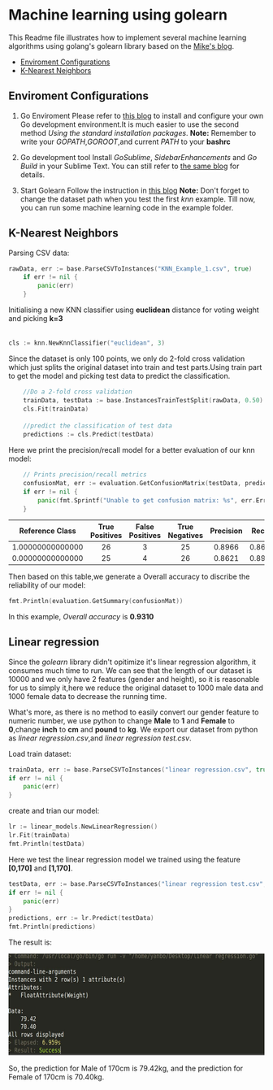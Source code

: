 # Machine learning using golearn

This Readme file illustrates how to implement several machine learning algorithms using golang's golearn library based on the [Mike's blog](https://xyclade.github.io/MachineLearning/).

* [Enviroment Configurations](#enviroment-configurations)
* [K-Nearest Neighbors](#k-nearest-neighbors)
## Enviroment Configurations

1. Go Enviroment
Please refer to [this blog](https://github.com/astaxie/build-web-application-with-golang/blob/master/en/01.1.md) to  install and configure your own Go development environment.It is much easier to use the second method *Using the standard installation packages*.
**Note:** Remember to write your *GOPATH*,*GOROOT*,and current *PATH* to your **bashrc**

2. Go development tool 
Install *GoSublime*, *SidebarEnhancements* and *Go Build* in your Sublime Text.
You can still refer to [the same blog](https://github.com/astaxie/build-web-application-with-golang/blob/master/en/01.4.md) for details.

3. Start Golearn
Follow the instruction in [this blog](https://github.com/sjwhitworth/golearn)
**Note:** Don't forget to change the dataset path when you test the first *knn* example.
Till now, you can run some machine learning code in the example folder.

## K-Nearest Neighbors
Parsing CSV data:
```go
rawData, err := base.ParseCSVToInstances("KNN_Example_1.csv", true)
	if err != nil {
		panic(err)
	}
```
Initialising a new KNN classifier using **euclidean** distance for voting weight and picking **k=3**
```go

cls := knn.NewKnnClassifier("euclidean", 3)
```

Since the dataset is only 100 points, we only do 2-fold cross validation which just splits the original dataset into train and test parts.Using train part to get the model and picking test data to predict the classification.
```go
	//Do a 2-fold cross validation
	trainData, testData := base.InstancesTrainTestSplit(rawData, 0.50)
	cls.Fit(trainData)

	//predict the classification of test data
	predictions := cls.Predict(testData)
```
Here we print the precision/recall model for a better evaluation of our knn model:
```go
	// Prints precision/recall metrics
	confusionMat, err := evaluation.GetConfusionMatrix(testData, predictions)
	if err != nil {
		panic(fmt.Sprintf("Unable to get confusion matrix: %s", err.Error()))
	}
```

Reference Class|True Positives|False Positives|True Negatives|Precision	|Recall|	F1 Score
---------|:--:|:--:|:--:|:--:|:--:|:--:|
1.00000000000000|26	|	3|		25|		0.8966|		0.8667|	0.8814
0.00000000000000|25	|	4|		26|		0.8621	|	0.8929|	0.8772

Then based on this table,we generate a Overall accuracy to discribe the reliability of our model:
```go
fmt.Println(evaluation.GetSummary(confusionMat))
```
In this example, *Overall accuracy* is **0.9310**
## Linear regression

Since the *golearn* library didn't opitimize it's linear regression algorithm, it consumes much time to run. We can see that the length of our dataset is 10000 and we only have 2 features (gender and height), so it is reasonable for us to simply it,here we reduce the original dataset to 1000 male data and 1000 female data to decrease the running time.

What's more, as there is no method to easily convert our gender feature to numeric number, we use python to change **Male** to **1** and **Female** to **0**,change **inch** to **cm** and **pound** to **kg**. We export our dataset from python as *linear regression.csv*,and *linear regression test.csv*.

Load train dataset:
```go
trainData, err := base.ParseCSVToInstances("linear regression.csv", true)
if err != nil {
	panic(err)
}
```

create and trian our model:
```go
lr := linear_models.NewLinearRegression()
lr.Fit(trainData)
fmt.Println(testData)
```
Here we test the linear regression model we trained using the feature **[0,170]** and **[1,170]**.
```go
testData, err := base.ParseCSVToInstances("linear regression test.csv", true)
if err != nil {
	panic(err)
}
predictions, err := lr.Predict(testData)
fmt.Println(predictions)
```
The result is:

<img src="imgs/lr.jpg" height="200" >

So, the prediction for Male of 170cm is 79.42kg, and the prediction for Female of 170cm is 70.40kg.
